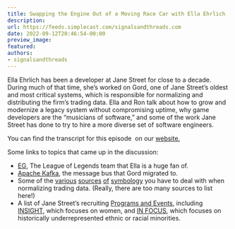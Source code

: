 ```yaml
---
title: Swapping the Engine Out of a Moving Race Car with Ella Ehrlich
description:
url: https://feeds.simplecast.com/signalsandthreads.com
date: 2022-09-12T20:46:54-00:00
preview_image:
featured:
authors:
- signalsandthreads
---
```


<p>Ella Ehrlich has been a developer at Jane Street for close to a decade. During much of that time, she&rsquo;s worked on Gord, one of Jane Street&rsquo;s oldest and most critical systems, which is responsible for normalizing and distributing the firm&rsquo;s trading data. Ella and Ron talk about how to grow and modernize a legacy system without compromising uptime, why game developers are the &ldquo;musicians of software,&rdquo; and some of the work Jane Street has done to try to hire a more diverse set of software engineers.</p><p>You can find the transcript for this episode &nbsp;on our <a href="https://signalsandthreads.com/swapping-the-engine-out-of-a-moving-race-car" target="_blank">website.</a></p><p>Some links to topics that came up in the discussion:</p><ul><li><a href="https://lol.fandom.com/wiki/Evil_Geniuses.NA">EG</a>, The League of Legends team that Ella is a huge fan of.</li><li><a href="https://kafka.apache.org/">Apache Kafka</a>, the message bus that Gord migrated to.</li><li>Some of the <a href="https://www.openfigi.com/">various</a> <a href="https://en.wikipedia.org/wiki/Reuters_Instrument_Code">sources</a> <a href="https://www.cmegroup.com/tools-information/vendorSymbol.html">of</a> <a href="https://www.isin.org/">symbology</a> you have to deal with when normalizing trading data. (Really, there are too many sources to list here!)</li><li>A list of Jane Street&rsquo;s recruiting <a href="https://www.janestreet.com/join-jane-street/programs-and-events/">Programs and Events</a>, including <a href="https://www.janestreet.com/join-jane-street/programs-and-events/insight/">INSIGHT</a>, which focuses on women, and <a href="https://www.janestreet.com/join-jane-street/programs-and-events/in-focus/">IN FOCUS</a>, which focuses on historically underrepresented ethnic or racial minorities.</li></ul>

